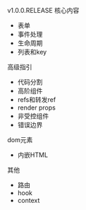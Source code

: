 v1.0.0.RELEASE
核心内容
- 表单
- 事件处理
- 生命周期
- 列表和key

高级指引
- 代码分割
- 高阶组件
- refs和转发ref
- render props
- 非受控组件
- 错误边界

dom元素
- 内嵌HTML

其他
- 路由
- hook
- context
